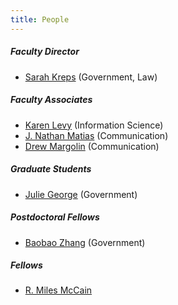 ```yaml
---
title: People
---
```

##### Faculty Director

* [Sarah Kreps](https://government.cornell.edu/sarah-kreps) (Government, Law)

##### Faculty Associates

* [Karen Levy](https://www.karen-levy.net/) (Information Science)
* [J. Nathan Matias](https://natematias.com/) (Communication)
* [Drew Margolin](https://communication.cals.cornell.edu/people/drew-margolin/) (Communication)

##### Graduate Students

* [Julie George](https://www.juliexgeorge.com/) (Government)

##### Postdoctoral Fellows

* [Baobao Zhang](https://baobaofzhang.github.io/) (Government)

##### Fellows

* [R. Miles McCain](https://miles.land)